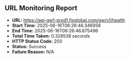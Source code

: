 ## URL Monitoring Report

- **URL:** https://api-gw1-prod1.fisglobal.com/gw/v1/health
- **Start Time:** 2025-06-16T06:26:46.346958
- **End Time:** 2025-06-16T06:26:46.675496
- **Total Time Taken:** 0.328538 seconds
- **HTTP Status Code:** 200
- **Status:** Success
- **Failure Reason:** N/A
